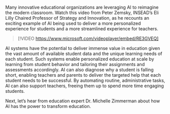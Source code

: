 Many innovative educational organizations are leveraging AI to reimagine the modern classroom. Watch this video from Peter Zemsky, INSEAD’s Eli Lilly Chaired Professor of Strategy and Innovation, as he recounts an exciting example of AI being used to deliver a more personalized experience for students and a more streamlined experience for teachers.

> [!VIDEO https://www.microsoft.com/videoplayer/embed/RE3GVEQ]

AI systems have the potential to deliver immense value in education given the vast amount of available student data and the unique learning needs of each student. Such systems enable personalized education at scale by learning from student behavior and tailoring their assignments and assessments accordingly. AI can also diagnose why a student is falling short, enabling teachers and parents to deliver the targeted help that each student needs to be successful. By automating routine, administrative tasks, AI can also support teachers, freeing them up to spend more time engaging students.

Next, let’s hear from education expert Dr. Michelle Zimmerman about how AI has the power to transform education.
